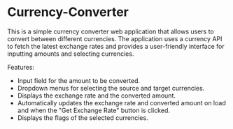 # Currency-Converter
This is a simple currency converter web application that allows users to convert between different currencies. The application uses a currency API to fetch the latest exchange rates and provides a user-friendly interface for inputting amounts and selecting currencies.

Features:
- Input field for the amount to be converted.
- Dropdown menus for selecting the source and target currencies.
- Displays the exchange rate and the converted amount.
- Automatically updates the exchange rate and converted amount on load and when the "Get Exchange Rate" button is clicked.
- Displays the flags of the selected currencies.
